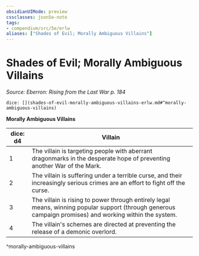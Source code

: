 ```yaml
---
obsidianUIMode: preview
cssclasses: json5e-note
tags:
- compendium/src/5e/erlw
aliases: ["Shades of Evil; Morally Ambiguous Villains"]
---
```

# Shades of Evil; Morally Ambiguous Villains
*Source: Eberron: Rising from the Last War p. 184* 

`dice: [](shades-of-evil-morally-ambiguous-villains-erlw.md#^morally-ambiguous-villains)`

**Morally Ambiguous Villains**

| dice: d4 | Villain |
|----------|---------|
| 1 | The villain is targeting people with aberrant dragonmarks in the desperate hope of preventing another War of the Mark. |
| 2 | The villain is suffering under a terrible curse, and their increasingly serious crimes are an effort to fight off the curse. |
| 3 | The villain is rising to power through entirely legal means, winning popular support (through generous campaign promises) and working within the system. |
| 4 | The villain's schemes are directed at preventing the release of a demonic overlord. |
^morally-ambiguous-villains